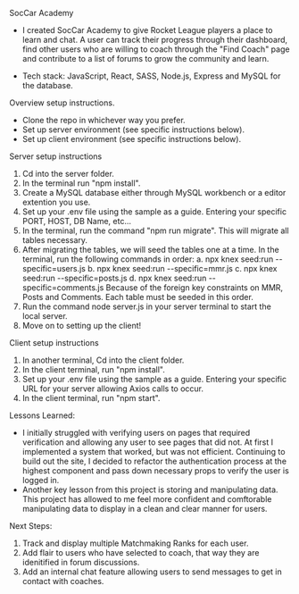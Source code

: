 SocCar Academy

- I created SocCar Academy to give Rocket League players a place to learn and chat. A user can track their progress through their dashboard, find other users who are willing to coach through the "Find Coach" page and contribute to a list of forums to grow the community and learn.

- Tech stack: JavaScript, React, SASS, Node.js, Express and MySQL for the database.

Overview setup instructions.
- Clone the repo in whichever way you prefer.
- Set up server environment (see specific instructions below).
- Set up client environment (see specific instructions below).

Server setup instructions
1. Cd into the server folder.
2. In the terminal run "npm install".
3. Create a MySQL database either through MySQL workbench or a editor extention you use.
4. Set up your .env file using the sample as a guide. Entering your specific PORT, HOST, DB Name, etc...
5. In the terminal, run the command "npm run migrate". This will migrate all tables necessary.
6. After migrating the tables, we will seed the tables one at a time. In the terminal, run the following commands in order:
    a. npx knex seed:run --specific=users.js
    b. npx knex seed:run --specific=mmr.js
    c. npx knex seed:run --specific=posts.js
    d. npx knex seed:run --specific=comments.js
    Because of the foreign key constraints on MMR, Posts and Comments. Each table must be seeded in this order.
7. Run the command node server.js in your server terminal to start the local server.
8. Move on to setting up the client!

Client setup instructions
1. In another terminal, Cd into the client folder.
2. In the client terminal, run "npm install".
3. Set up your .env file using the sample as a guide. Entering your specific URL for your server allowing Axios calls to occur. 
3. In the client terminal, run "npm start".

Lessons Learned:
- I initially struggled with verifying users on pages that required verification and allowing any user to see pages that did not.
    At first I implemented a system that worked, but was not efficient. Continuing to build out the site, I decided to refactor the
    authentication process at the highest component and pass down necessary props to verify the user is logged in. 
- Another key lesson from this project is storing and manipulating data. This project has allowed to me feel more confident and comftorable 
    manipulating data to display in a clean and clear manner for users. 

Next Steps:
1. Track and display multiple Matchmaking Ranks for each user.
2. Add flair to users who have selected to coach, that way they are idenitified in forum discussions.
3. Add an internal chat feature allowing users to send messages to get in contact with coaches. 


